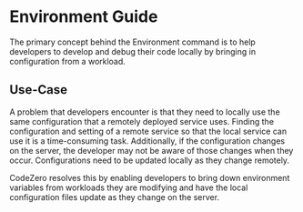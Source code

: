 # Environment Guide

The primary concept behind the Environment command is to help developers to develop and debug their code locally by bringing in configuration from a workload.

## Use-Case

A problem that developers encounter is that they need to locally use the same configuration that a remotely deployed service uses. Finding the configuration and setting of a remote service so that the local service can use it is a time-consuming task. Additionally, if the configuration changes on the server, the developer may not be aware of those changes when they occur. Configurations need to be updated locally as they change remotely.

CodeZero resolves this by enabling developers to bring down environment variables from workloads they are modifying and have the local configuration files update as they change on the server.





